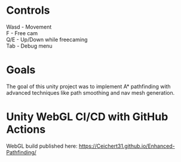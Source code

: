 # Controls
Wasd - Movement  
F - Free cam  
Q/E - Up/Down while freecaming  
Tab - Debug menu  
# Goals
The goal of this unity project was to implement A* pathfinding with advanced techniques like path smoothing and nav mesh generation. 

# Unity WebGL CI/CD with GitHub Actions
WebGL build published here: https://Ceichert31.github.io/Enhanced-Pathfinding/
